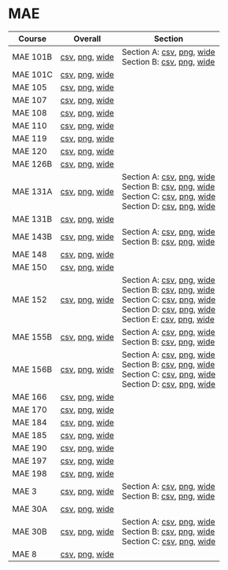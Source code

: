 # MAE

| Course | Overall | Section |
| ------ | ------- | ------- |
| MAE 101B | [csv](https://github.com/UCSD-Historical-Enrollment-Data/2023Spring/blob/main/overall/MAE%20101B.csv), [png](https://raw.githubusercontent.com/UCSD-Historical-Enrollment-Data/2023Spring/main/plot_overall/MAE%20101B.png), [wide](https://raw.githubusercontent.com/UCSD-Historical-Enrollment-Data/2023Spring/main/plot_overall_wide/MAE%20101B.png) | Section A: [csv](https://github.com/UCSD-Historical-Enrollment-Data/2023Spring/blob/main/section/MAE%20101B_A.csv), [png](https://raw.githubusercontent.com/UCSD-Historical-Enrollment-Data/2023Spring/main/plot_section/MAE%20101B_A.png), [wide](https://raw.githubusercontent.com/UCSD-Historical-Enrollment-Data/2023Spring/main/plot_section_wide/MAE%20101B_A.png)<br>Section B: [csv](https://github.com/UCSD-Historical-Enrollment-Data/2023Spring/blob/main/section/MAE%20101B_B.csv), [png](https://raw.githubusercontent.com/UCSD-Historical-Enrollment-Data/2023Spring/main/plot_section/MAE%20101B_B.png), [wide](https://raw.githubusercontent.com/UCSD-Historical-Enrollment-Data/2023Spring/main/plot_section_wide/MAE%20101B_B.png) |
| MAE 101C | [csv](https://github.com/UCSD-Historical-Enrollment-Data/2023Spring/blob/main/overall/MAE%20101C.csv), [png](https://raw.githubusercontent.com/UCSD-Historical-Enrollment-Data/2023Spring/main/plot_overall/MAE%20101C.png), [wide](https://raw.githubusercontent.com/UCSD-Historical-Enrollment-Data/2023Spring/main/plot_overall_wide/MAE%20101C.png) |  |
| MAE 105 | [csv](https://github.com/UCSD-Historical-Enrollment-Data/2023Spring/blob/main/overall/MAE%20105.csv), [png](https://raw.githubusercontent.com/UCSD-Historical-Enrollment-Data/2023Spring/main/plot_overall/MAE%20105.png), [wide](https://raw.githubusercontent.com/UCSD-Historical-Enrollment-Data/2023Spring/main/plot_overall_wide/MAE%20105.png) |  |
| MAE 107 | [csv](https://github.com/UCSD-Historical-Enrollment-Data/2023Spring/blob/main/overall/MAE%20107.csv), [png](https://raw.githubusercontent.com/UCSD-Historical-Enrollment-Data/2023Spring/main/plot_overall/MAE%20107.png), [wide](https://raw.githubusercontent.com/UCSD-Historical-Enrollment-Data/2023Spring/main/plot_overall_wide/MAE%20107.png) |  |
| MAE 108 | [csv](https://github.com/UCSD-Historical-Enrollment-Data/2023Spring/blob/main/overall/MAE%20108.csv), [png](https://raw.githubusercontent.com/UCSD-Historical-Enrollment-Data/2023Spring/main/plot_overall/MAE%20108.png), [wide](https://raw.githubusercontent.com/UCSD-Historical-Enrollment-Data/2023Spring/main/plot_overall_wide/MAE%20108.png) |  |
| MAE 110 | [csv](https://github.com/UCSD-Historical-Enrollment-Data/2023Spring/blob/main/overall/MAE%20110.csv), [png](https://raw.githubusercontent.com/UCSD-Historical-Enrollment-Data/2023Spring/main/plot_overall/MAE%20110.png), [wide](https://raw.githubusercontent.com/UCSD-Historical-Enrollment-Data/2023Spring/main/plot_overall_wide/MAE%20110.png) |  |
| MAE 119 | [csv](https://github.com/UCSD-Historical-Enrollment-Data/2023Spring/blob/main/overall/MAE%20119.csv), [png](https://raw.githubusercontent.com/UCSD-Historical-Enrollment-Data/2023Spring/main/plot_overall/MAE%20119.png), [wide](https://raw.githubusercontent.com/UCSD-Historical-Enrollment-Data/2023Spring/main/plot_overall_wide/MAE%20119.png) |  |
| MAE 120 | [csv](https://github.com/UCSD-Historical-Enrollment-Data/2023Spring/blob/main/overall/MAE%20120.csv), [png](https://raw.githubusercontent.com/UCSD-Historical-Enrollment-Data/2023Spring/main/plot_overall/MAE%20120.png), [wide](https://raw.githubusercontent.com/UCSD-Historical-Enrollment-Data/2023Spring/main/plot_overall_wide/MAE%20120.png) |  |
| MAE 126B | [csv](https://github.com/UCSD-Historical-Enrollment-Data/2023Spring/blob/main/overall/MAE%20126B.csv), [png](https://raw.githubusercontent.com/UCSD-Historical-Enrollment-Data/2023Spring/main/plot_overall/MAE%20126B.png), [wide](https://raw.githubusercontent.com/UCSD-Historical-Enrollment-Data/2023Spring/main/plot_overall_wide/MAE%20126B.png) |  |
| MAE 131A | [csv](https://github.com/UCSD-Historical-Enrollment-Data/2023Spring/blob/main/overall/MAE%20131A.csv), [png](https://raw.githubusercontent.com/UCSD-Historical-Enrollment-Data/2023Spring/main/plot_overall/MAE%20131A.png), [wide](https://raw.githubusercontent.com/UCSD-Historical-Enrollment-Data/2023Spring/main/plot_overall_wide/MAE%20131A.png) | Section A: [csv](https://github.com/UCSD-Historical-Enrollment-Data/2023Spring/blob/main/section/MAE%20131A_A.csv), [png](https://raw.githubusercontent.com/UCSD-Historical-Enrollment-Data/2023Spring/main/plot_section/MAE%20131A_A.png), [wide](https://raw.githubusercontent.com/UCSD-Historical-Enrollment-Data/2023Spring/main/plot_section_wide/MAE%20131A_A.png)<br>Section B: [csv](https://github.com/UCSD-Historical-Enrollment-Data/2023Spring/blob/main/section/MAE%20131A_B.csv), [png](https://raw.githubusercontent.com/UCSD-Historical-Enrollment-Data/2023Spring/main/plot_section/MAE%20131A_B.png), [wide](https://raw.githubusercontent.com/UCSD-Historical-Enrollment-Data/2023Spring/main/plot_section_wide/MAE%20131A_B.png)<br>Section C: [csv](https://github.com/UCSD-Historical-Enrollment-Data/2023Spring/blob/main/section/MAE%20131A_C.csv), [png](https://raw.githubusercontent.com/UCSD-Historical-Enrollment-Data/2023Spring/main/plot_section/MAE%20131A_C.png), [wide](https://raw.githubusercontent.com/UCSD-Historical-Enrollment-Data/2023Spring/main/plot_section_wide/MAE%20131A_C.png)<br>Section D: [csv](https://github.com/UCSD-Historical-Enrollment-Data/2023Spring/blob/main/section/MAE%20131A_D.csv), [png](https://raw.githubusercontent.com/UCSD-Historical-Enrollment-Data/2023Spring/main/plot_section/MAE%20131A_D.png), [wide](https://raw.githubusercontent.com/UCSD-Historical-Enrollment-Data/2023Spring/main/plot_section_wide/MAE%20131A_D.png) |
| MAE 131B | [csv](https://github.com/UCSD-Historical-Enrollment-Data/2023Spring/blob/main/overall/MAE%20131B.csv), [png](https://raw.githubusercontent.com/UCSD-Historical-Enrollment-Data/2023Spring/main/plot_overall/MAE%20131B.png), [wide](https://raw.githubusercontent.com/UCSD-Historical-Enrollment-Data/2023Spring/main/plot_overall_wide/MAE%20131B.png) |  |
| MAE 143B | [csv](https://github.com/UCSD-Historical-Enrollment-Data/2023Spring/blob/main/overall/MAE%20143B.csv), [png](https://raw.githubusercontent.com/UCSD-Historical-Enrollment-Data/2023Spring/main/plot_overall/MAE%20143B.png), [wide](https://raw.githubusercontent.com/UCSD-Historical-Enrollment-Data/2023Spring/main/plot_overall_wide/MAE%20143B.png) | Section A: [csv](https://github.com/UCSD-Historical-Enrollment-Data/2023Spring/blob/main/section/MAE%20143B_A.csv), [png](https://raw.githubusercontent.com/UCSD-Historical-Enrollment-Data/2023Spring/main/plot_section/MAE%20143B_A.png), [wide](https://raw.githubusercontent.com/UCSD-Historical-Enrollment-Data/2023Spring/main/plot_section_wide/MAE%20143B_A.png)<br>Section B: [csv](https://github.com/UCSD-Historical-Enrollment-Data/2023Spring/blob/main/section/MAE%20143B_B.csv), [png](https://raw.githubusercontent.com/UCSD-Historical-Enrollment-Data/2023Spring/main/plot_section/MAE%20143B_B.png), [wide](https://raw.githubusercontent.com/UCSD-Historical-Enrollment-Data/2023Spring/main/plot_section_wide/MAE%20143B_B.png) |
| MAE 148 | [csv](https://github.com/UCSD-Historical-Enrollment-Data/2023Spring/blob/main/overall/MAE%20148.csv), [png](https://raw.githubusercontent.com/UCSD-Historical-Enrollment-Data/2023Spring/main/plot_overall/MAE%20148.png), [wide](https://raw.githubusercontent.com/UCSD-Historical-Enrollment-Data/2023Spring/main/plot_overall_wide/MAE%20148.png) |  |
| MAE 150 | [csv](https://github.com/UCSD-Historical-Enrollment-Data/2023Spring/blob/main/overall/MAE%20150.csv), [png](https://raw.githubusercontent.com/UCSD-Historical-Enrollment-Data/2023Spring/main/plot_overall/MAE%20150.png), [wide](https://raw.githubusercontent.com/UCSD-Historical-Enrollment-Data/2023Spring/main/plot_overall_wide/MAE%20150.png) |  |
| MAE 152 | [csv](https://github.com/UCSD-Historical-Enrollment-Data/2023Spring/blob/main/overall/MAE%20152.csv), [png](https://raw.githubusercontent.com/UCSD-Historical-Enrollment-Data/2023Spring/main/plot_overall/MAE%20152.png), [wide](https://raw.githubusercontent.com/UCSD-Historical-Enrollment-Data/2023Spring/main/plot_overall_wide/MAE%20152.png) | Section A: [csv](https://github.com/UCSD-Historical-Enrollment-Data/2023Spring/blob/main/section/MAE%20152_A.csv), [png](https://raw.githubusercontent.com/UCSD-Historical-Enrollment-Data/2023Spring/main/plot_section/MAE%20152_A.png), [wide](https://raw.githubusercontent.com/UCSD-Historical-Enrollment-Data/2023Spring/main/plot_section_wide/MAE%20152_A.png)<br>Section B: [csv](https://github.com/UCSD-Historical-Enrollment-Data/2023Spring/blob/main/section/MAE%20152_B.csv), [png](https://raw.githubusercontent.com/UCSD-Historical-Enrollment-Data/2023Spring/main/plot_section/MAE%20152_B.png), [wide](https://raw.githubusercontent.com/UCSD-Historical-Enrollment-Data/2023Spring/main/plot_section_wide/MAE%20152_B.png)<br>Section C: [csv](https://github.com/UCSD-Historical-Enrollment-Data/2023Spring/blob/main/section/MAE%20152_C.csv), [png](https://raw.githubusercontent.com/UCSD-Historical-Enrollment-Data/2023Spring/main/plot_section/MAE%20152_C.png), [wide](https://raw.githubusercontent.com/UCSD-Historical-Enrollment-Data/2023Spring/main/plot_section_wide/MAE%20152_C.png)<br>Section D: [csv](https://github.com/UCSD-Historical-Enrollment-Data/2023Spring/blob/main/section/MAE%20152_D.csv), [png](https://raw.githubusercontent.com/UCSD-Historical-Enrollment-Data/2023Spring/main/plot_section/MAE%20152_D.png), [wide](https://raw.githubusercontent.com/UCSD-Historical-Enrollment-Data/2023Spring/main/plot_section_wide/MAE%20152_D.png)<br>Section E: [csv](https://github.com/UCSD-Historical-Enrollment-Data/2023Spring/blob/main/section/MAE%20152_E.csv), [png](https://raw.githubusercontent.com/UCSD-Historical-Enrollment-Data/2023Spring/main/plot_section/MAE%20152_E.png), [wide](https://raw.githubusercontent.com/UCSD-Historical-Enrollment-Data/2023Spring/main/plot_section_wide/MAE%20152_E.png) |
| MAE 155B | [csv](https://github.com/UCSD-Historical-Enrollment-Data/2023Spring/blob/main/overall/MAE%20155B.csv), [png](https://raw.githubusercontent.com/UCSD-Historical-Enrollment-Data/2023Spring/main/plot_overall/MAE%20155B.png), [wide](https://raw.githubusercontent.com/UCSD-Historical-Enrollment-Data/2023Spring/main/plot_overall_wide/MAE%20155B.png) | Section A: [csv](https://github.com/UCSD-Historical-Enrollment-Data/2023Spring/blob/main/section/MAE%20155B_A.csv), [png](https://raw.githubusercontent.com/UCSD-Historical-Enrollment-Data/2023Spring/main/plot_section/MAE%20155B_A.png), [wide](https://raw.githubusercontent.com/UCSD-Historical-Enrollment-Data/2023Spring/main/plot_section_wide/MAE%20155B_A.png)<br>Section B: [csv](https://github.com/UCSD-Historical-Enrollment-Data/2023Spring/blob/main/section/MAE%20155B_B.csv), [png](https://raw.githubusercontent.com/UCSD-Historical-Enrollment-Data/2023Spring/main/plot_section/MAE%20155B_B.png), [wide](https://raw.githubusercontent.com/UCSD-Historical-Enrollment-Data/2023Spring/main/plot_section_wide/MAE%20155B_B.png) |
| MAE 156B | [csv](https://github.com/UCSD-Historical-Enrollment-Data/2023Spring/blob/main/overall/MAE%20156B.csv), [png](https://raw.githubusercontent.com/UCSD-Historical-Enrollment-Data/2023Spring/main/plot_overall/MAE%20156B.png), [wide](https://raw.githubusercontent.com/UCSD-Historical-Enrollment-Data/2023Spring/main/plot_overall_wide/MAE%20156B.png) | Section A: [csv](https://github.com/UCSD-Historical-Enrollment-Data/2023Spring/blob/main/section/MAE%20156B_A.csv), [png](https://raw.githubusercontent.com/UCSD-Historical-Enrollment-Data/2023Spring/main/plot_section/MAE%20156B_A.png), [wide](https://raw.githubusercontent.com/UCSD-Historical-Enrollment-Data/2023Spring/main/plot_section_wide/MAE%20156B_A.png)<br>Section B: [csv](https://github.com/UCSD-Historical-Enrollment-Data/2023Spring/blob/main/section/MAE%20156B_B.csv), [png](https://raw.githubusercontent.com/UCSD-Historical-Enrollment-Data/2023Spring/main/plot_section/MAE%20156B_B.png), [wide](https://raw.githubusercontent.com/UCSD-Historical-Enrollment-Data/2023Spring/main/plot_section_wide/MAE%20156B_B.png)<br>Section C: [csv](https://github.com/UCSD-Historical-Enrollment-Data/2023Spring/blob/main/section/MAE%20156B_C.csv), [png](https://raw.githubusercontent.com/UCSD-Historical-Enrollment-Data/2023Spring/main/plot_section/MAE%20156B_C.png), [wide](https://raw.githubusercontent.com/UCSD-Historical-Enrollment-Data/2023Spring/main/plot_section_wide/MAE%20156B_C.png)<br>Section D: [csv](https://github.com/UCSD-Historical-Enrollment-Data/2023Spring/blob/main/section/MAE%20156B_D.csv), [png](https://raw.githubusercontent.com/UCSD-Historical-Enrollment-Data/2023Spring/main/plot_section/MAE%20156B_D.png), [wide](https://raw.githubusercontent.com/UCSD-Historical-Enrollment-Data/2023Spring/main/plot_section_wide/MAE%20156B_D.png) |
| MAE 166 | [csv](https://github.com/UCSD-Historical-Enrollment-Data/2023Spring/blob/main/overall/MAE%20166.csv), [png](https://raw.githubusercontent.com/UCSD-Historical-Enrollment-Data/2023Spring/main/plot_overall/MAE%20166.png), [wide](https://raw.githubusercontent.com/UCSD-Historical-Enrollment-Data/2023Spring/main/plot_overall_wide/MAE%20166.png) |  |
| MAE 170 | [csv](https://github.com/UCSD-Historical-Enrollment-Data/2023Spring/blob/main/overall/MAE%20170.csv), [png](https://raw.githubusercontent.com/UCSD-Historical-Enrollment-Data/2023Spring/main/plot_overall/MAE%20170.png), [wide](https://raw.githubusercontent.com/UCSD-Historical-Enrollment-Data/2023Spring/main/plot_overall_wide/MAE%20170.png) |  |
| MAE 184 | [csv](https://github.com/UCSD-Historical-Enrollment-Data/2023Spring/blob/main/overall/MAE%20184.csv), [png](https://raw.githubusercontent.com/UCSD-Historical-Enrollment-Data/2023Spring/main/plot_overall/MAE%20184.png), [wide](https://raw.githubusercontent.com/UCSD-Historical-Enrollment-Data/2023Spring/main/plot_overall_wide/MAE%20184.png) |  |
| MAE 185 | [csv](https://github.com/UCSD-Historical-Enrollment-Data/2023Spring/blob/main/overall/MAE%20185.csv), [png](https://raw.githubusercontent.com/UCSD-Historical-Enrollment-Data/2023Spring/main/plot_overall/MAE%20185.png), [wide](https://raw.githubusercontent.com/UCSD-Historical-Enrollment-Data/2023Spring/main/plot_overall_wide/MAE%20185.png) |  |
| MAE 190 | [csv](https://github.com/UCSD-Historical-Enrollment-Data/2023Spring/blob/main/overall/MAE%20190.csv), [png](https://raw.githubusercontent.com/UCSD-Historical-Enrollment-Data/2023Spring/main/plot_overall/MAE%20190.png), [wide](https://raw.githubusercontent.com/UCSD-Historical-Enrollment-Data/2023Spring/main/plot_overall_wide/MAE%20190.png) |  |
| MAE 197 | [csv](https://github.com/UCSD-Historical-Enrollment-Data/2023Spring/blob/main/overall/MAE%20197.csv), [png](https://raw.githubusercontent.com/UCSD-Historical-Enrollment-Data/2023Spring/main/plot_overall/MAE%20197.png), [wide](https://raw.githubusercontent.com/UCSD-Historical-Enrollment-Data/2023Spring/main/plot_overall_wide/MAE%20197.png) |  |
| MAE 198 | [csv](https://github.com/UCSD-Historical-Enrollment-Data/2023Spring/blob/main/overall/MAE%20198.csv), [png](https://raw.githubusercontent.com/UCSD-Historical-Enrollment-Data/2023Spring/main/plot_overall/MAE%20198.png), [wide](https://raw.githubusercontent.com/UCSD-Historical-Enrollment-Data/2023Spring/main/plot_overall_wide/MAE%20198.png) |  |
| MAE 3 | [csv](https://github.com/UCSD-Historical-Enrollment-Data/2023Spring/blob/main/overall/MAE%203.csv), [png](https://raw.githubusercontent.com/UCSD-Historical-Enrollment-Data/2023Spring/main/plot_overall/MAE%203.png), [wide](https://raw.githubusercontent.com/UCSD-Historical-Enrollment-Data/2023Spring/main/plot_overall_wide/MAE%203.png) | Section A: [csv](https://github.com/UCSD-Historical-Enrollment-Data/2023Spring/blob/main/section/MAE%203_A.csv), [png](https://raw.githubusercontent.com/UCSD-Historical-Enrollment-Data/2023Spring/main/plot_section/MAE%203_A.png), [wide](https://raw.githubusercontent.com/UCSD-Historical-Enrollment-Data/2023Spring/main/plot_section_wide/MAE%203_A.png)<br>Section B: [csv](https://github.com/UCSD-Historical-Enrollment-Data/2023Spring/blob/main/section/MAE%203_B.csv), [png](https://raw.githubusercontent.com/UCSD-Historical-Enrollment-Data/2023Spring/main/plot_section/MAE%203_B.png), [wide](https://raw.githubusercontent.com/UCSD-Historical-Enrollment-Data/2023Spring/main/plot_section_wide/MAE%203_B.png) |
| MAE 30A | [csv](https://github.com/UCSD-Historical-Enrollment-Data/2023Spring/blob/main/overall/MAE%2030A.csv), [png](https://raw.githubusercontent.com/UCSD-Historical-Enrollment-Data/2023Spring/main/plot_overall/MAE%2030A.png), [wide](https://raw.githubusercontent.com/UCSD-Historical-Enrollment-Data/2023Spring/main/plot_overall_wide/MAE%2030A.png) |  |
| MAE 30B | [csv](https://github.com/UCSD-Historical-Enrollment-Data/2023Spring/blob/main/overall/MAE%2030B.csv), [png](https://raw.githubusercontent.com/UCSD-Historical-Enrollment-Data/2023Spring/main/plot_overall/MAE%2030B.png), [wide](https://raw.githubusercontent.com/UCSD-Historical-Enrollment-Data/2023Spring/main/plot_overall_wide/MAE%2030B.png) | Section A: [csv](https://github.com/UCSD-Historical-Enrollment-Data/2023Spring/blob/main/section/MAE%2030B_A.csv), [png](https://raw.githubusercontent.com/UCSD-Historical-Enrollment-Data/2023Spring/main/plot_section/MAE%2030B_A.png), [wide](https://raw.githubusercontent.com/UCSD-Historical-Enrollment-Data/2023Spring/main/plot_section_wide/MAE%2030B_A.png)<br>Section B: [csv](https://github.com/UCSD-Historical-Enrollment-Data/2023Spring/blob/main/section/MAE%2030B_B.csv), [png](https://raw.githubusercontent.com/UCSD-Historical-Enrollment-Data/2023Spring/main/plot_section/MAE%2030B_B.png), [wide](https://raw.githubusercontent.com/UCSD-Historical-Enrollment-Data/2023Spring/main/plot_section_wide/MAE%2030B_B.png)<br>Section C: [csv](https://github.com/UCSD-Historical-Enrollment-Data/2023Spring/blob/main/section/MAE%2030B_C.csv), [png](https://raw.githubusercontent.com/UCSD-Historical-Enrollment-Data/2023Spring/main/plot_section/MAE%2030B_C.png), [wide](https://raw.githubusercontent.com/UCSD-Historical-Enrollment-Data/2023Spring/main/plot_section_wide/MAE%2030B_C.png) |
| MAE 8 | [csv](https://github.com/UCSD-Historical-Enrollment-Data/2023Spring/blob/main/overall/MAE%208.csv), [png](https://raw.githubusercontent.com/UCSD-Historical-Enrollment-Data/2023Spring/main/plot_overall/MAE%208.png), [wide](https://raw.githubusercontent.com/UCSD-Historical-Enrollment-Data/2023Spring/main/plot_overall_wide/MAE%208.png) |  |
